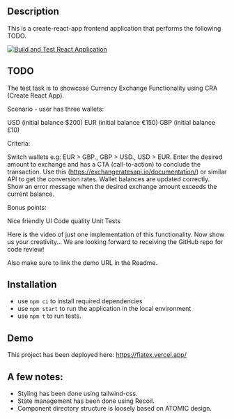 ## Description
This is a create-react-app frontend application that performs the following TODO. 

[![Build and Test React Application](https://github.com/easteregg/fiatex/actions/workflows/build_test_react.yml/badge.svg?branch=master)](https://github.com/easteregg/fiatex/actions/workflows/build_test_react.yml)
## TODO

The test task is to showcase Currency Exchange Functionality using CRA (Create React App). 

Scenario - user has three wallets:

USD (initial balance $200)
EUR (initial balance €150)
GBP (initial balance £10)
  
Criteria:

Switch wallets e.g: EUR > GBP., GBP > USD., USD > EUR.
Enter the desired amount to exchange and has a CTA (call-to-action) to conclude the transaction.
Use this (https://exchangeratesapi.io/documentation/) or similar API to get the conversion rates.
Wallet balances are updated correctly.
Show an error message when the desired exchange amount exceeds the current balance.
 
Bonus points:

Nice friendly UI
Code quality
Unit Tests
 
Here is the video of just one implementation of this functionality. Now show us your creativity… We are looking forward to receiving the GitHub repo for code review! 

Also make sure to link the demo URL in the Readme.

## Installation
- use `npm ci` to install required dependencies
- use `npm start` to run the application in the local environment
- use `npm t` to run tests. 

## Demo
This project has been deployed here: https://fiatex.vercel.app/

##  A few notes: 

- Styling has been done using tailwind-css. 
- State management has been done using Recoil. 
- Component directory structure is loosely based on ATOMIC design. 